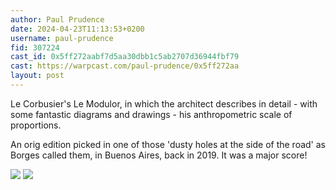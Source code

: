 ```yaml
---
author: Paul Prudence
date: 2024-04-23T11:13:53+0200
username: paul-prudence
fid: 307224
cast_id: 0x5ff272aabf7d5aa30dbb1c5ab2707d36944fbf79
cast: https://warpcast.com/paul-prudence/0x5ff272aa
layout: post
---
```

Le Corbusier's Le Modulor, in which the architect describes in detail - with some fantastic diagrams and drawings - his anthropometric scale of proportions.   
  
An orig edition picked in one of those 'dusty holes at the side of the road' as Borges called them, in Buenos Aires, back in 2019. It was a major score!  

![](https://imagedelivery.net/BXluQx4ige9GuW0Ia56BHw/c7518ce3-3855-48ba-165e-2ec929d61d00/original)
![](https://imagedelivery.net/BXluQx4ige9GuW0Ia56BHw/e93148a7-9f8c-4889-aabe-bd4ea13c1700/original)